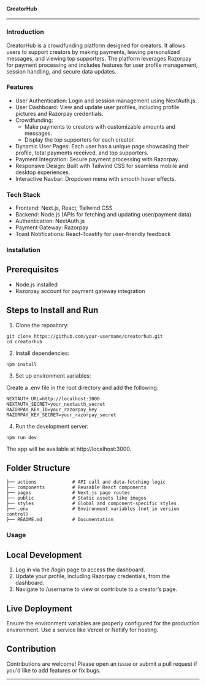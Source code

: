#### CreatorHub

---

### Introduction

CreatorHub is a crowdfunding platform designed for creators. It allows users to support creators by making payments, leaving personalized messages, and viewing top supporters. The platform leverages Razorpay for payment processing and includes features for user profile management, session handling, and secure data updates.

### Features
- User Authentication: Login and session management using NextAuth.js.
- User Dashboard: View and update user profiles, including profile pictures and Razorpay credentials.
- Crowdfunding:
  - Make payments to creators with customizable amounts and messages.
  - Display the top supporters for each creator.
- Dynamic User Pages: Each user has a unique page showcasing their profile, total payments received, and top supporters.
- Payment Integration: Secure payment processing with Razorpay.
- Responsive Design: Built with Tailwind CSS for seamless mobile and desktop experiences.
- Interactive Navbar: Dropdown menu with smooth hover effects.

### Tech Stack
- Frontend: Next.js, React, Tailwind CSS
- Backend: Node.js (APIs for fetching and updating user/payment data)
- Authentication: NextAuth.js
- Payment Gateway: Razorpay
- Toast Notifications: React-Toastify for user-friendly feedback

### Installation

## Prerequisites
- Node.js installed
- Razorpay account for payment gateway integration

## Steps to Install and Run
1. Clone the repository:

```
git clone https://github.com/your-username/creatorhub.git  
cd creatorhub
```

2. Install dependencies:

```
npm install  
```

3. Set up environment variables:

Create a .env file in the root directory and add the following:

```
NEXTAUTH_URL=http://localhost:3000  
NEXTAUTH_SECRET=your_nextauth_secret  
RAZORPAY_KEY_ID=your_razorpay_key  
RAZORPAY_KEY_SECRET=your_razorpay_secret  
```

4. Run the development server:

```
npm run dev  
```

The app will be available at http://localhost:3000.

## Folder Structure

```plaintext
├── actions             # API call and data-fetching logic  
├── components          # Reusable React components  
├── pages               # Next.js page routes  
├── public              # Static assets like images  
├── styles              # Global and component-specific styles  
├── .env                # Environment variables (not in version control)  
├── README.md           # Documentation  
```

### Usage
## Local Development
1. Log in via the /login page to access the dashboard.
2. Update your profile, including Razorpay credentials, from the dashboard.
3. Navigate to /username to view or contribute to a creator’s page.

## Live Deployment
Ensure the environment variables are properly configured for the production environment. Use a service like Vercel or Netlify for hosting.

## Contribution
Contributions are welcome! Please open an issue or submit a pull request if you'd like to add features or fix bugs.

---

